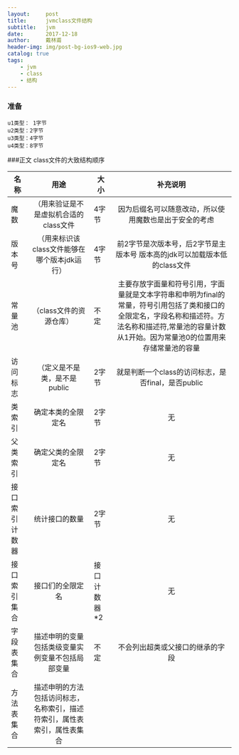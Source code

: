 ```yaml
---
layout:     post
title:      jvmclass文件结构
subtitle:   jvm
date:       2017-12-18
author:     戴林甫
header-img: img/post-bg-ios9-web.jpg
catalog: true
tags:
    - jvm
    - class
    - 结构
---
```





### 准备
    u1类型： 1字节
    u2类型：2字节
    u3类型：4字节
    u4类型：8字节
###正文
    class文件的大致结构顺序

| 名称   |            用途                 |    大小     |                        补充说明                      |
| --------|:---------------------:|------------|:---------------------------------------------:|
|魔数 |（用来验证是不是虚拟机合适的class文件 | 4字节 |因为后缀名可以随意改动，所以使用魔数也是出于安全的考虑 |
|版本号|（用来标识该class文件能够在哪个版本jdk运行）|4字节|前2字节是次版本号，后2字节是主版本号 版本高的jdk可以加载版本低的class文件|
|  常量池 |（class文件的资源仓库）|不定|主要存放字面量和符号引用，字面量就是文本字符串和申明为final的常量，符号引用包括了类和接口的全限定名，字段名称和描述符。方法名称和描述符,常量池的容量计数从1开始。因为常量池0的位置用来存储常量池的容量|
|  访问标志 |（定义是不是类，是不是public|2字节|就是判断一个class的访问标志，是否final，是否public|
|  类索引 |确定本类的全限定名|2字节|无|
|父类索引|确定父类的全限定名|2字节|无|
|接口索引计数器|统计接口的数量|2字节|无|
|接口索引集合|接口们的全限定名|接口计数器*2|无|
|字段表集合|描述申明的变量包括类级变量实例变量不包括局部变量|不定|不会列出超类或父接口的继承的字段|
|方法表集合|描述申明的方法包括访问标志，名称索引，描述符索引，属性表索引，属性表集合|


    

    
